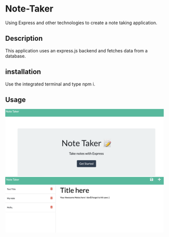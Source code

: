 # Note-Taker
Using Express and other technologies to create a note taking application.

## Description
This application uses an express.js backend and fetches data from a database. 

## installation  

Use the integrated terminal and type npm i.

## Usage
![Screen Shot](./public/images/Screen%20Shot%202023-02-08%20at%2010.58.54%20PM.png)
![Screen Shot2](./public/images/Screen%20Shot%202023-02-08%20at%2010.59.51%20PM.png)


